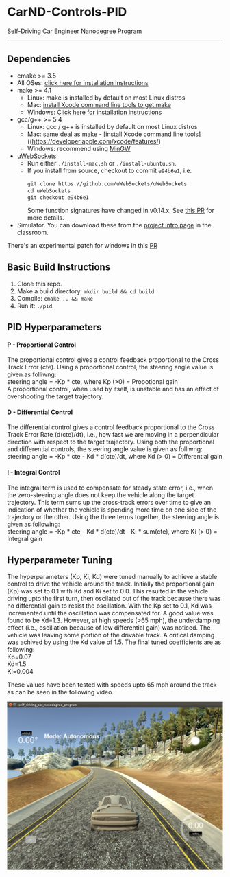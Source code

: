 # CarND-Controls-PID
Self-Driving Car Engineer Nanodegree Program

---

## Dependencies

* cmake >= 3.5
 * All OSes: [click here for installation instructions](https://cmake.org/install/)
* make >= 4.1
  * Linux: make is installed by default on most Linux distros
  * Mac: [install Xcode command line tools to get make](https://developer.apple.com/xcode/features/)
  * Windows: [Click here for installation instructions](http://gnuwin32.sourceforge.net/packages/make.htm)
* gcc/g++ >= 5.4
  * Linux: gcc / g++ is installed by default on most Linux distros
  * Mac: same deal as make - [install Xcode command line tools]((https://developer.apple.com/xcode/features/)
  * Windows: recommend using [MinGW](http://www.mingw.org/)
* [uWebSockets](https://github.com/uWebSockets/uWebSockets)
  * Run either `./install-mac.sh` or `./install-ubuntu.sh`.
  * If you install from source, checkout to commit `e94b6e1`, i.e.
    ```
    git clone https://github.com/uWebSockets/uWebSockets 
    cd uWebSockets
    git checkout e94b6e1
    ```
    Some function signatures have changed in v0.14.x. See [this PR](https://github.com/udacity/CarND-MPC-Project/pull/3) for more details.
* Simulator. You can download these from the [project intro page](https://github.com/udacity/self-driving-car-sim/releases) in the classroom.

There's an experimental patch for windows in this [PR](https://github.com/udacity/CarND-PID-Control-Project/pull/3)

## Basic Build Instructions

1. Clone this repo.
2. Make a build directory: `mkdir build && cd build`
3. Compile: `cmake .. && make`
4. Run it: `./pid`. 

## PID Hyperparameters

#### P - Proportional Control
The proportional control gives a control feedback proportional to the Cross Track Error (cte). Using a proportional control, the steering angle value is given as folliwng: <br>
steering angle = -Kp * cte, where Kp (>0) = Propotional gain <br>
A proportional control, when used by itself, is unstable and has an effect of overshooting the target trajectory. 

#### D - Differential Control
The differential control gives a control feedback proportional to the Cross Track Error Rate (d(cte)/dt), i.e., how fast we are moving in a perpendicular direction with respect to the target trajectory. Using both the proportional and differential controls, the steering angle value is given as folliwng: <br>
steering angle = -Kp * cte - Kd * d(cte)/dt, where Kd (> 0) = Differential gain

#### I - Integral Control
The integral term is used to compensate for steady state error, i.e., when the zero-steering angle does not keep the vehicle along the target trajectory. This term sums up the cross-track errors over time to give an indication of whether the vehicle is spending more time on one side of the trajectory or the other. Using the three terms together, the steering angle is given as following: <br>
steering angle = -Kp * cte - Kd * d(cte)/dt - Ki * sum(cte), where Ki (> 0) = Integral gain

## Hyperparameter Tuning

The hyperparameters (Kp, Ki, Kd) were tuned manually to achieve a stable control to drive the vehicle around the track. Initially the proportional gain (Kp) was set to 0.1 with Kd and Ki set to 0.0. This resulted in the vehicle driving upto the first turn, then oscilated out of the track because there was no differential gain to resist the oscillation. With the Kp set to 0.1, Kd was incremented until the oscillation was compensated for. A good value was found to be Kd=1.3. However, at high speeds (>65 mph), the underdamping effect (i.e., oscillation because of low differential gain) was noticed. The vehicle was leaving some portion of the drivable track. A critical damping was achived by using the Kd value of 1.5. The final tuned coefficients are as following: <br>
Kp=0.07 <br>
Kd=1.5 <br>
Ki=0.004 <br>

These values have been tested with speeds upto 65 mph around the track as can be seen in the following video.

[![PID Controlled Steering](./images/pid_controlled_driving.png)](https://youtu.be/mLK6Lg-ljJM "PID Controlled Steering")
